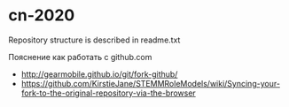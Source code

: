 # cn-2020

Repository structure is described in readme.txt

Пояснение как работать с github.com
- http://gearmobile.github.io/git/fork-github/
- https://github.com/KirstieJane/STEMMRoleModels/wiki/Syncing-your-fork-to-the-original-repository-via-the-browser

